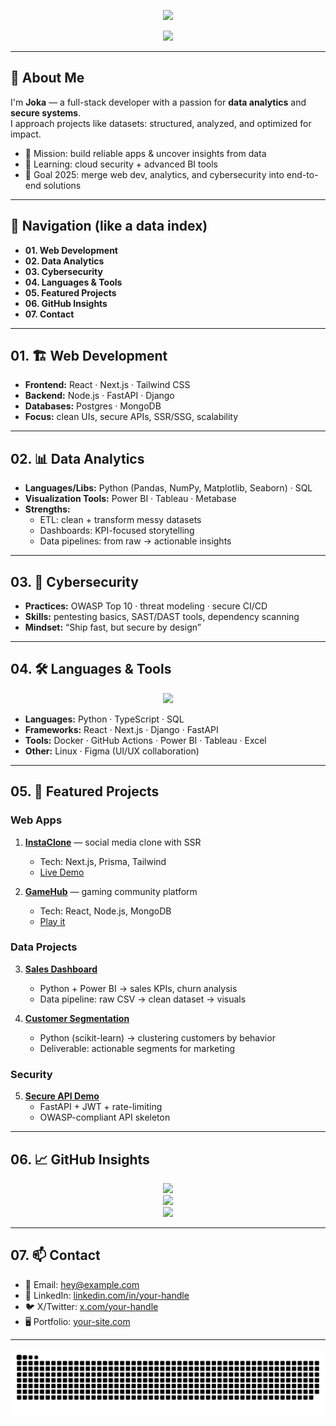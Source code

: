 <!-- Banner -->
<p align="center">
  <img src="https://capsule-render.vercel.app/api?type=waving&height=200&text=A7Joka&fontAlign=50&fontAlignY=40&color=gradient&desc=Full-Stack%20Dev%20%7C%20Data%20Analytics%20%7C%20Cybersecurity&descAlign=50&descAlignY=65" />
</p>

<p align="center">
  <img src="https://readme-typing-svg.demolab.com?font=JetBrains+Mono&size=20&pause=1000&color=00FFFF&center=true&vCenter=true&width=700&lines=Turning+Data+into+Decisions+📊;Building+Web+%26+APIs+⚡;Security+first+always+🔐" />
</p>

---

## 👋 About Me
I'm **Joka** — a full-stack developer with a passion for **data analytics** and **secure systems**.  
I approach projects like datasets: structured, analyzed, and optimized for impact.

- 🎯 Mission: build reliable apps & uncover insights from data  
- 🌱 Learning: cloud security + advanced BI tools  
- 🚀 Goal 2025: merge web dev, analytics, and cybersecurity into end-to-end solutions  

---

## 🧭 Navigation (like a data index)
- **01. Web Development**  
- **02. Data Analytics**  
- **03. Cybersecurity**  
- **04. Languages & Tools**  
- **05. Featured Projects**  
- **06. GitHub Insights**  
- **07. Contact**  

---

## 01. 🏗️ Web Development
- **Frontend:** React · Next.js · Tailwind CSS  
- **Backend:** Node.js · FastAPI · Django  
- **Databases:** Postgres · MongoDB  
- **Focus:** clean UIs, secure APIs, SSR/SSG, scalability  

---

## 02. 📊 Data Analytics
- **Languages/Libs:** Python (Pandas, NumPy, Matplotlib, Seaborn) · SQL  
- **Visualization Tools:** Power BI · Tableau · Metabase  
- **Strengths:**  
  - ETL: clean + transform messy datasets  
  - Dashboards: KPI-focused storytelling  
  - Data pipelines: from raw → actionable insights  

---

## 03. 🔐 Cybersecurity
- **Practices:** OWASP Top 10 · threat modeling · secure CI/CD  
- **Skills:** pentesting basics, SAST/DAST tools, dependency scanning  
- **Mindset:** “Ship fast, but secure by design”  

---

## 04. 🛠️ Languages & Tools
<p align="center">
  <img src="https://skillicons.dev/icons?i=python,ts,js,react,nextjs,nodejs,django,fastapi,postgres,mongodb,git,docker,github,linux,figma" />
</p>

- **Languages:** Python · TypeScript · SQL  
- **Frameworks:** React · Next.js · Django · FastAPI  
- **Tools:** Docker · GitHub Actions · Power BI · Tableau · Excel  
- **Other:** Linux · Figma (UI/UX collaboration)  

---

## 05. 🚀 Featured Projects

### Web Apps
1. **[InstaClone](https://github.com/A7Joka/instaclone)** — social media clone with SSR  
   - Tech: Next.js, Prisma, Tailwind  
   - [Live Demo](https://demo-link.com)

2. **[GameHub](https://github.com/A7Joka/gamehub)** — gaming community platform  
   - Tech: React, Node.js, MongoDB  
   - [Play it](https://demo-link.com)

### Data Projects
3. **[Sales Dashboard](https://github.com/A7Joka/sales-dashboard)**  
   - Python + Power BI → sales KPIs, churn analysis  
   - Data pipeline: raw CSV → clean dataset → visuals

4. **[Customer Segmentation](https://github.com/A7Joka/customer-segmentation)**  
   - Python (scikit-learn) → clustering customers by behavior  
   - Deliverable: actionable segments for marketing  

### Security
5. **[Secure API Demo](https://github.com/A7Joka/secure-api)**  
   - FastAPI + JWT + rate-limiting  
   - OWASP-compliant API skeleton  

---

## 06. 📈 GitHub Insights
<p align="center">
  <img src="https://github-readme-stats.vercel.app/api?username=A7Joka&show_icons=true&theme=default&hide_border=true" />
  <br/>
  <img src="https://github-readme-streak-stats.herokuapp.com?user=A7Joka&theme=default" />
  <br/>
  <img src="https://github-readme-stats.vercel.app/api/top-langs/?username=A7Joka&layout=compact&hide_border=true" />
</p>

---

## 07. 📫 Contact
- 📧 Email: [hey@example.com](mailto:hey@example.com)  
- 💼 LinkedIn: [linkedin.com/in/your-handle](https://linkedin.com/in/your-handle)  
- 🐦 X/Twitter: [x.com/your-handle](https://x.com/your-handle)  
- 🖥️ Portfolio: [your-site.com](https://your-site.com)  

---

<p align="center">
  <img src="https://raw.githubusercontent.com/platane/snk/output/github-contribution-grid-snake.svg" alt="snake animation" />
</p>
